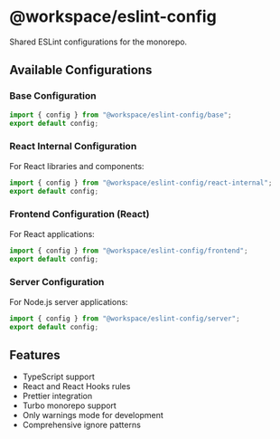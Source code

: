 # @workspace/eslint-config

Shared ESLint configurations for the monorepo.

## Available Configurations

### Base Configuration
```js
import { config } from "@workspace/eslint-config/base";
export default config;
```

### React Internal Configuration
For React libraries and components:
```js
import { config } from "@workspace/eslint-config/react-internal";
export default config;
```

### Frontend Configuration (React)
For React applications:
```js
import { config } from "@workspace/eslint-config/frontend";
export default config;
```

### Server Configuration
For Node.js server applications:
```js
import { config } from "@workspace/eslint-config/server";
export default config;
```

## Features

- TypeScript support
- React and React Hooks rules
- Prettier integration
- Turbo monorepo support
- Only warnings mode for development
- Comprehensive ignore patterns
